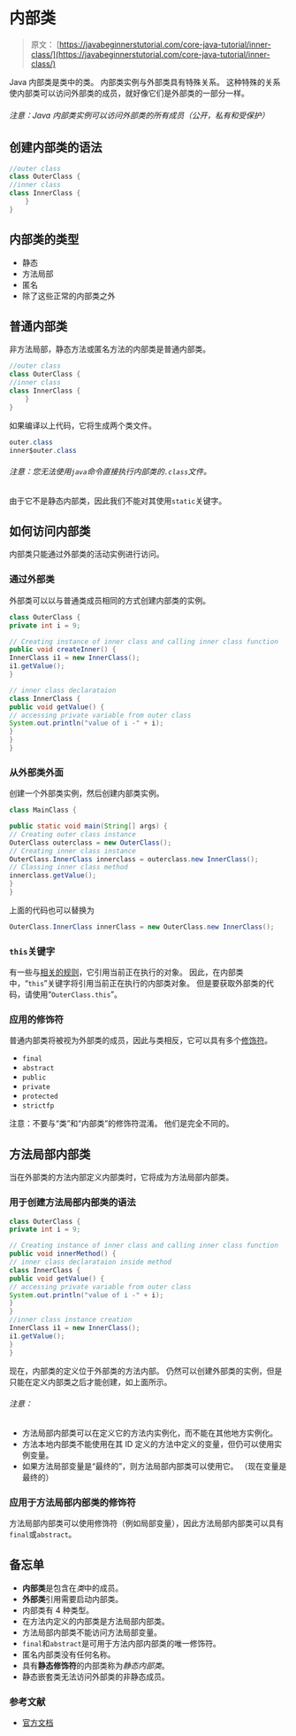 # 内部类

> 原文： [https://javabeginnerstutorial.com/core-java-tutorial/inner-class/](https://javabeginnerstutorial.com/core-java-tutorial/inner-class/)

Java 内部类是类中的类。 内部类实例与外部类具有特殊关系。 这种特殊的关系使内部类可以访问外部类的成员，就好像它们是外部类的一部分一样。

###### 注意：Java 内部类实例可以访问外部类的所有成员（公开，私有和受保护）

## 创建内部类的语法

```java
//outer class
class OuterClass {
//inner class
class InnerClass {
    }
}
```

## 内部类的类型

*   静态
*   方法局部
*   匿名
*   除了这些正常的内部类之外

## 普通内部类

非方法局部，静态方法或匿名方法的内部类是普通内部类。

```java
//outer class
class OuterClass {
//inner class
class InnerClass {
    }
}
```

如果编译以上代码，它将生成两个类文件。

```java
outer.class
inner$outer.class
```

###### 注意：您无法使用`java`命令直接执行内部类的`.class`文件。

由于它不是静态内部类，因此我们不能对其使用`static`关键字。

## 如何访问内部类

内部类只能通过外部类的活动实例进行访问。

### 通过外部类

外部类可以以与普通类成员相同的方式创建内部类的实例。

```java
class OuterClass {
private int i = 9;

// Creating instance of inner class and calling inner class function
public void createInner() {
InnerClass i1 = new InnerClass();
i1.getValue();
}

// inner class declarataion
class InnerClass {
public void getValue() {
// accessing private variable from outer class
System.out.println("value of i -" + i);
}
}
}
```

### 从外部类外面

创建一个外部类实例，然后创建内部类实例。

```java
class MainClass {

public static void main(String[] args) {
// Creating outer class instance
OuterClass outerclass = new OuterClass();
// Creating inner class instance
OuterClass.InnerClass innerclass = outerclass.new InnerClass();
// Classing inner class method
innerclass.getValue();
}
}
```

上面的代码也可以替换为

```java
OuterClass.InnerClass innerClass = new OuterClass.new InnerClass();
```

### `this`关键字

有一些与[相关的规则](https://javabeginnerstutorial.com/core-java-tutorial/this-keyword-java/)，它引用当前正在执行的对象。 因此，在内部类中，“`this`”关键字将引用当前正在执行的内部类对象。 但是要获取外部类的代码，请使用“`OuterClass.this`”。

### 应用的修饰符

普通内部类将被视为外部类的成员，因此与类相反，它可以具有多个[修饰符](https://javabeginnerstutorial.com/core-java-tutorial/non-access-modifiers-in-java/)。

+   `final`
+   `abstract`
+   `public`
+   `private`
+   `protected`
+   `strictfp`

注意：不要与“类”和“内部类”的修饰符混淆。 他们是完全不同的。

## 方法局部内部类

当在外部类的方法内部定义内部类时，它将成为方法局部内部类。

### 用于创建方法局部内部类的语法

```java
class OuterClass {
private int i = 9;

// Creating instance of inner class and calling inner class function
public void innerMethod() {
// inner class declarataion inside method
class InnerClass {
public void getValue() {
// accessing private variable from outer class
System.out.println("value of i -" + i);
}
}
//inner class instance creation
InnerClass i1 = new InnerClass();
i1.getValue();
}
}
```

现在，内部类的定义位于外部类的方法内部。 仍然可以创建外部类的实例，但是只能在定义内部类之后才能创建，如上面所示。

###### 注意：

*   方法局部内部类可以在定义它的方法内实例化，而不能在其他地方实例化。
*   方法本地内部类不能使用在其 ID 定义的方法中定义的变量，但仍可以使用实例变量。
*   如果方法局部变量是“最终的”，则方法局部内部类可以使用它。 （现在变量是最终的）

### 应用于方法局部内部类的修饰符

方法局部内部类可以使用修饰符（例如局部变量），因此方法局部内部类可以具有`final`或`abstract`。

## 备忘单

*   **内部类**是包含在*类*中的成员。
*   **外部类**引用需要启动内部类。
*   内部类有 4 种类型。
*   在方法内定义的内部类是方法局部内部类。
*   方法局部内部类不能访问方法局部变量。
*   `final`和`abstract`是可用于方法内部内部类的唯一修饰符。
*   匿名内部类没有任何名称。
*   具有**静态修饰符**的内部类称为*静态内部类*。
*   静态嵌套类无法访问外部类的非静态成员。

### 参考文献

*   [官方文档](https://docs.oracle.com/javase/tutorial/java/javaOO/nested.html)


